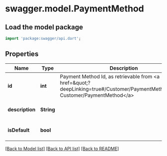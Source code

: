 # swagger.model.PaymentMethod

## Load the model package
```dart
import 'package:swagger/api.dart';
```

## Properties
Name | Type | Description | Notes
------------ | ------------- | ------------- | -------------
**id** | **int** | Payment Method Id, as retrievable from &lt;a href&#x3D;\&quot;?deepLinking&#x3D;true#/Customer/PaymentMethod\&quot;&gt; Customer/PaymentMethod&lt;/a&gt; | [optional] [default to null]
**description** | **String** |  | [optional] [default to null]
**isDefault** | **bool** |  | [optional] [default to null]

[[Back to Model list]](../README.md#documentation-for-models) [[Back to API list]](../README.md#documentation-for-api-endpoints) [[Back to README]](../README.md)


